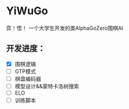 # YiWuGo
弈！悟！
 一个大学生开发的类AlphaGoZero围棋AI
## 开发进度：
- [x] 围棋逻辑
- [ ] GTP模式
- [ ] 棋盘编码器
- [ ] 模型设计&&蒙特卡洛树搜索
- [ ] ELO
- [ ] 训练脚本
